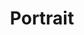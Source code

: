 ---
title: Portrait
category: Digital Illustration
link: portraitpage.html
link-title: Portrait
image-src: assets/img/portrait.png
image-alt: Illustrated portrait
---